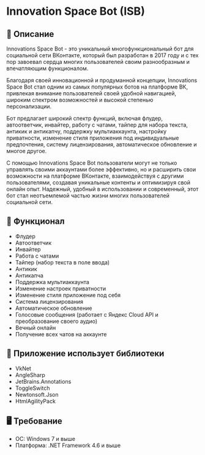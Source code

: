 # Innovation Space Bot (ISB)

## 📄 Описание
Innovations Space Bot - это уникальный многофункциональный бот для социальной сети ВКонтакте, который был разработан в 2017 году и с тех пор завоевал сердца многих пользователей своим разнообразным и впечатляющим функционалом. 

Благодаря своей инновационной и продуманной концепции, Innovations Space Bot стал одним из самых популярных ботов на платформе ВК, привлекая внимание пользователей своей удобной навигацией, широким спектром возможностей и высокой степенью персонализации. 

Бот предлагает широкий спектр функций, включая флудер, автоответчик, инвайтер, работу с чатами, тайпер для набора текста, антикик и антикапчу, поддержку мультиаккаунта, настройку приватности, изменение стиля приложения под индивидуальные предпочтения, систему лицензирования, автоматическое обновление и многое другое. 

С помощью Innovations Space Bot пользователи могут не только управлять своими аккаунтами более эффективно, но и расширить свои возможности на платформе ВКонтакте, взаимодействуя с другими пользователями, создавая уникальные контенты и оптимизируя свой онлайн опыт. Надежный, удобный в использовании и современный, этот бот стал неотъемлемой частью жизни многих пользователей социальной сети. 


## 🚀 Функционал
 - Флудер
 - Автоответчик
 - Инвайтер
 - Работа с чатами
 - Тайпер (набор текста в поле ввода)
 - Антикик
 - Антикапча
 - Поддержка мультиаккаунта
 - Изменение настроек приватности
 - Изменение стиля приложение под себя
 - Система лицензирования
 - Автоматическое обновление
 - Голосовые сообщения (работает с Яндекс Cloud API и преобразование своего аудио)
 - Вечный онлайн
 - Получение всех чатов на аккаунте

## 📕 Приложение использует библиотеки
- VkNet
- AngleSharp
- JetBrains.Annotations
- ToggleSwitch
- Newtonsoft.Json
- HtmlAgilityPack

## 🖥 Требование
- ОС: Windows 7 и выше
- Платформа: .NET Framework 4.6 и выше

